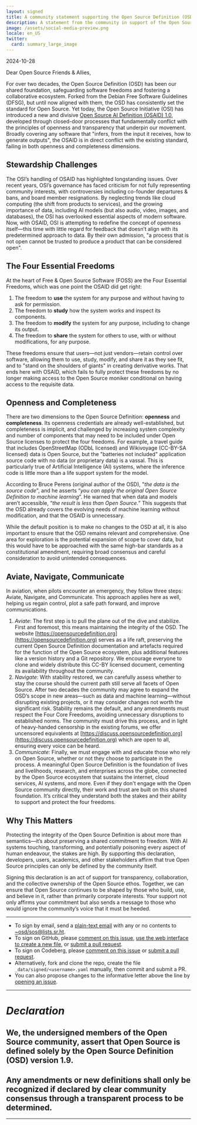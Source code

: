 ```yaml
---
layout: signed
title: A community statement supporting the Open Source Definition (OSD)
description: A statement from the community in support of the Open Source Definition (OSD) version 1.9
image: /assets/social-media-preview.png
locale: en_US
twitter:
  card: summary_large_image
---
```


2024-10-28

Dear Open Source Friends & Allies,

For over two decades, the Open Source Definition (OSD) has been our shared foundation, safeguarding software freedoms and fostering a collaborative ecosystem. Forked from the Debian Free Software Guidelines (DFSG), but until now aligned with them, the OSD has consistently set the standard for Open Source. Yet today, the Open Source Initiative (OSI) has introduced a new and divisive [Open Source AI Definition (OSAID) 1.0](https://opensource.org/ai/open-source-ai-definition), developed through closed-door processes that fundamentally conflict with the principles of openness and transparency that underpin our movement. Broadly covering any software that "infers, from the input it receives, how to generate outputs", the OSAID is in direct conflict with the existing standard, failing in both openness and completeness dimensions.

## Stewardship Challenges

The OSI’s handling of OSAID has highlighted longstanding issues. Over recent years, OSI’s governance has faced criticism for not fully representing community interests, with controversies including co-founder departures & bans, and board member resignations. By neglecting trends like cloud computing (the shift from products to services), and the growing importance of data, including AI models (but also audio, video, images, and databases), the OSI has overlooked essential aspects of modern software. Now, with OSAID, OSI is attempting to redefine the concept of openness itself—this time with little regard for feedback that doesn’t align with its predetermined approach to data. By their own admission, "a process that is not open cannot be trusted to produce a product that can be considered open".

## The Four Essential Freedoms

At the heart of Free & Open Source Software (FOSS) are the Four Essential Freedoms, which was one point the OSAID did get right:

1.	The freedom to **use** the system for any purpose and without having to ask for permission.
2.	The freedom to **study** how the system works and inspect its components.
3.	The freedom to **modify** the system for any purpose, including to change its output.
4.	The freedom to **share** the system for others to use, with or without modifications, for any purpose.

These freedoms ensure that users—not just vendors—retain control over software, allowing them to use, study, modify, and share it as they see fit, and to "stand on the shoulders of giants" in creating derivative works. That ends here with OSAID, which fails to fully protect these freedoms by no longer making access to the Open Source moniker conditional on having access to the requisite data.

## Openness and Completeness

There are two dimensions to the Open Source Definition: **openness** and **completeness**. Its openness credentials are already well-established, but completeness is implicit, and challenged by increasing system complexity and number of components that may need to be included under Open Source licenses to protect the four freedoms. For example, a travel guide that includes OpenStreetMap (ODbL licensed) and Wikivoyage (CC-BY-SA licensed) data is Open Source, but the "batteries not included" application source code with no data (or proprietary data) is a vassal. This is particularly true of Artificial Intelligence (AI) systems, where the inference code is little more than a life support system for the model.

According to Bruce Perens (original author of the OSD), "*the data is the source code*", and he asserts “*you can apply the original Open Source Definition to machine learning*”. He warned that when data and models aren’t accessible, “*the result is less than Open Source.*” This suggests that the OSD already covers the evolving needs of machine learning without modification, and that the OSAID is unnecessary.

While the default position is to make no changes to the OSD at all, it is also important to ensure that the OSD remains relevant and comprehensive. One area for exploration is the potential expansion of scope to cover data, but this would have to be approached with the same high-bar standards as a constitutional amendment, requiring broad consensus and careful consideration to avoid unintended consequences.

## Aviate, Navigate, Communicate

In aviation, when pilots encounter an emergency, they follow three steps: Aviate, Navigate, and Communicate. This approach applies here as well, helping us regain control, plot a safe path forward, and improve communications.

1.	*Aviate*: The first step is to pull the plane out of the dive and stabilize. First and foremost, this means maintaining the integrity of the OSD. The website [https://opensourcedefinition.org](https://opensourcedefinition.org) serves as a life raft, preserving the current Open Source Definition documentation and artefacts required for the function of the Open Source ecosystem, plus additional features like a version history and a Git repository. We encourage everyone to clone and widely distribute this CC-BY licensed document, cementing its availability throughout the community.
2.	*Navigate*: With stability restored, we can carefully assess whether to stay the course should the current path still serve all facets of Open Source. After two decades the community may agree to expand the OSD’s scope in new areas—such as data and machine learning—without disrupting existing projects, or it may consider changes not worth the significant risk. Stability remains the default, and any amendments must respect the Four Core Freedoms, avoiding unnecessary disruptions to established norms. The community must drive this process, and in light of heavy-handed censorship in the existing forums, we offer uncensored equivalents at [https://discuss.opensourcedefinition.org](https://discuss.opensourcedefinition.org) which are open to all, ensuring every voice can be heard.
3.	*Communicate*: Finally, we must engage with and educate those who rely on Open Source, whether or not they choose to participate in the process. A meaningful Open Source Definition is the foundation of lives and livelihoods, research, and enterprises across the globe, connected by the Open Source ecosystem that sustains the internet, cloud services, AI systems, and more. Even if they don't engage with the Open Source community directly, their work and trust are built on this shared foundation. It’s critical they understand both the stakes and their ability to support and protect the four freedoms.

## Why This Matters

Protecting the integrity of the Open Source Definition is about more than semantics—it’s about preserving a shared commitment to freedom. With AI systems touching, transforming, and potentially poisoning every aspect of human endeavour, the stakes are high. By supporting this declaration, developers, users, academics, and other stakeholders affirm that true Open Source principles can only be defined by the community itself.

Signing this declaration is an act of support for transparency, collaboration, and the collective ownership of the Open Source ethos. Together, we can ensure that Open Source continues to be shaped by those who build, use, and believe in it, rather than primarily corporate interests. Your support not only affirms your commitment but also sends a message to those who would ignore the community’s voice that it must be heeded.

---

- To sign by email, send a [plain-text email](https://useplaintext.email/) with any or no contents to [~osd/sos@lists.sr.ht](mailto:~osd/sos@lists.sr.ht).
- To sign on GitHub, please [comment on this issue](https://github.com/OpenSourceDefinition/SaveOpenSource/issues/1), [use the web interface to create a new file](https://github.com/OpenSourceDefinition/SaveOpenSource/new/master/_data/signed), or [submit a pull request](https://github.com/OpenSourceDefinition/SaveOpenSource/pulls).
- To sign on Codeberg, please [comment on this issue](https://codeberg.org/osd/sos/issues/1) or [submit a pull request](https://codeberg.org/osd/sos/pulls).
- Alternatively, fork and clone the repo, create the file `_data/signed/<username>.yaml` manually, then commit and submit a PR.
- You can also propose changes to the informative letter above the line by [opening an issue](https://codeberg.org/osd/sos/issues).

---

# *Declaration*

## We, the undersigned members of the Open Source community, assert that Open Source is defined solely by the Open Source Definition (OSD) version 1.9.

## Any amendments or new definitions shall only be recognized if declared by clear community consensus through a transparent process to be determined.

---
